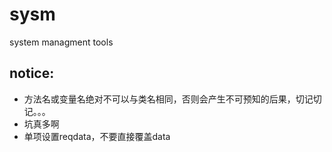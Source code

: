 sysm
====

system managment tools

notice:
---
* 方法名或变量名绝对不可以与类名相同，否则会产生不可预知的后果，切记切记。。。
* 坑真多啊
* 单项设置reqdata，不要直接覆盖data
